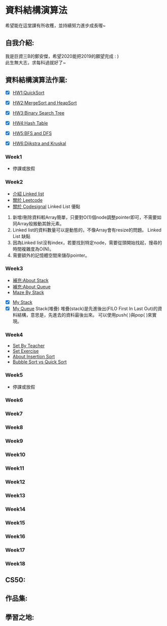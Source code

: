 # 資料結構演算法
希望能在這堂課有所收穫，並持續努力進步成長喔~

## 自我介紹:
我是巨資三B的鄭安傑，希望2020能把2019的願望完成 : ) </br>
此生無大志，求每科過就好了~

## 資料結構演算法作業:
- [x] [HW1:QuickSort](https://github.com/jay940059/-/tree/master/HW1)</br>
- [x] [HW2:MergeSort and HeapSort](https://github.com/jay940059/-/tree/master/HW2)</br>
- [x] [HW3:Binary Search Tree](https://github.com/jay940059/-/tree/master/HW3)</br>
- [x] [HW4:Hash Table](https://github.com/jay940059/-/tree/master/HW4)</br>
- [x] [HW5:BFS and DFS](https://github.com/jay940059/-/tree/master/HW5)</br>
- [x] [HW6:Dijkstra and Kruskal](https://github.com/jay940059/-/tree/master/HW6)</br>


### Week1
- 停課或放假
### Week2
- [介紹 Linked list](https://www.youtube.com/watch?v=WwfhLC16bis&feature=emb_logo)
- [關於 Leetcode](https://leetcode.com/problemset/all/)
- [關於 Codesignal](https://codesignal.com/)
Linked List 優點
1. 新增/刪除資料較Array簡單，只要對O(1)個node調整pointer即可，不需要如同Array般搬動其餘元素。
2. Linked list的資料數量可以是動態的，不像Array會有resize的問題。
Linked List 缺點
1. 因為Linked list沒有index，若要找到特定node，需要從頭開始找起，搜尋的時間複雜度為O(N)。
2. 需要額外的記憶體空間來儲存pointer。
### Week3
- [補充:About Stack](http://alrightchiu.github.io/SecondRound/stack-introjian-jie.html)
- [補充:About Queue](http://alrightchiu.github.io/SecondRound/priority-queueintrojian-jie.html)
- [Maze By Stack](https://www.youtube.com/watch?v=yCQLluCn3rc&feature=emb_logo)
- [x] [My Stack](https://github.com/C-WeiYu/WeiYu/blob/master/Leetcode/class/155.Min%20Stack.py)
- [x] [My Queue](https://github.com/C-WeiYu/WeiYu/blob/master/Leetcode/class/232.%20Implement%20Queue%20using%20Stacks.py)
Stack(堆疊)
堆疊(stack)是先進後出(FILO First In Last Out)的資料結構，意思是，先進去的資料最後出來。
可以使用push( )與pop( )來實現。
### Week4
- [Set By Teacher](https://github.com/pecu/DSA/blob/master/03_Set/set-mismatch.py)
- [Set Exercise](https://leetcode.com/problems/set-mismatch/)
- [About Insertion Sort](http://notepad.yehyeh.net/Content/Algorithm/Sort/Insertion/1.php)
- [Bubble Sort vs Quick Sort](https://www.youtube.com/watch?v=G4dwRF_Rzd0&feature=emb_logo)
### Week5
- 停課或放假
### Week6
### Week7
### Week8
### Week9
### Week10
### Week11
### Week12
### Week13
### Week14
### Week15
### Week16
### Week17
### Week18

## CS50:

## 作品集:

## 學習之地:


